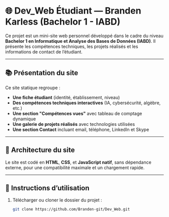 # 🌐 Dev_Web  Étudiant — Branden Karless (Bachelor 1 - IABD)

Ce projet est un mini-site web personnel développé dans le cadre du niveau **Bachelor 1 en Informatique et Analyse des Bases de Données (IABD)**. Il présente les compétences techniques, les projets réalisés et les informations de contact de l’étudiant.

---

## 📚 Présentation du site

Ce site statique regroupe :

- **Une fiche étudiant** (identité, établissement, niveau)
- **Des compétences techniques interactives** (IA, cybersécurité, algèbre, etc.)
- **Une section "Compétences vues"** avec tableau de comptage dynamique
- **Une galerie de projets réalisés** avec technologies utilisées
- **Une section Contact** incluant email, téléphone, LinkedIn et Skype

---

## 🧠 Architecture du site

Le site est codé en **HTML**, **CSS**, et **JavaScript natif**, sans dépendance externe, pour une compatibilité maximale et un chargement rapide.

---

## 🚀 Instructions d’utilisation

1. Télécharger ou cloner le dossier du projet :
   ```bash
   git clone https://github.com/Branden-git/Dev_Web.git
